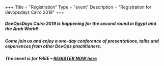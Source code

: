 +++
Title = "Registration"
Type = "event"
Description = "Registration for devopsdays Cairo 2019"
+++

<div style="width:100%; text-align:left;">

<h5>DevOpsDays Cairo 2019 is happening for the second round in Egypt and the Arab World!</h5>
<h5>Come join us and enjoy a one-day conference of presentations, talks and experiences from other DevOps practitioners.</h5>
<h5>The event is for FREE &ndash; <a href="https://www.secc.org.eg/Event_Registration.asp">REGISTER NOW here</a></h5>

</div></div>
</div>

